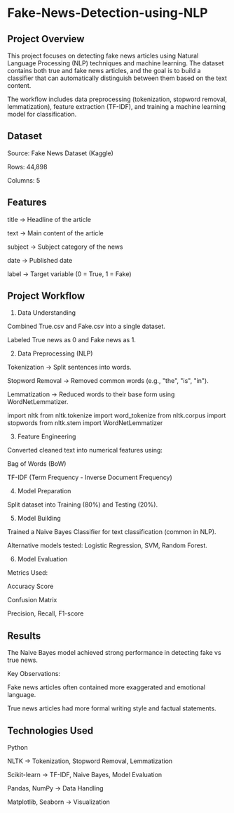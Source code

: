 # Fake-News-Detection-using-NLP
## Project Overview

This project focuses on detecting fake news articles using Natural Language Processing (NLP) techniques and machine learning. The dataset contains both true and fake news articles, and the goal is to build a classifier that can automatically distinguish between them based on the text content.

The workflow includes data preprocessing (tokenization, stopword removal, lemmatization), feature extraction (TF-IDF), and training a machine learning model for classification.

## Dataset

Source: Fake News Dataset (Kaggle)

Rows: 44,898

Columns: 5

## Features

title → Headline of the article

text → Main content of the article

subject → Subject category of the news

date → Published date

label → Target variable (0 = True, 1 = Fake)

## Project Workflow
1. Data Understanding

Combined True.csv and Fake.csv into a single dataset.

Labeled True news as 0 and Fake news as 1.

2. Data Preprocessing (NLP)

Tokenization → Split sentences into words.

Stopword Removal → Removed common words (e.g., "the", "is", "in").

Lemmatization → Reduced words to their base form using WordNetLemmatizer.

import nltk
from nltk.tokenize import word_tokenize
from nltk.corpus import stopwords
from nltk.stem import WordNetLemmatizer

3. Feature Engineering

Converted cleaned text into numerical features using:

Bag of Words (BoW)

TF-IDF (Term Frequency - Inverse Document Frequency)

4. Model Preparation

Split dataset into Training (80%) and Testing (20%).

5. Model Building

Trained a Naive Bayes Classifier for text classification (common in NLP).

Alternative models tested: Logistic Regression, SVM, Random Forest.

6. Model Evaluation

Metrics Used:

Accuracy Score

Confusion Matrix

Precision, Recall, F1-score

## Results

The Naive Bayes model achieved strong performance in detecting fake vs true news.

Key Observations:

Fake news articles often contained more exaggerated and emotional language.

True news articles had more formal writing style and factual statements.

## Technologies Used

Python

NLTK → Tokenization, Stopword Removal, Lemmatization

Scikit-learn → TF-IDF, Naive Bayes, Model Evaluation

Pandas, NumPy → Data Handling

Matplotlib, Seaborn → Visualization
